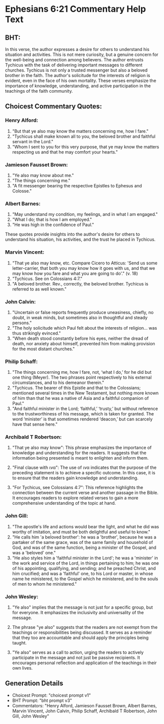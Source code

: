 # Ephesians 6:21 Commentary Help Text

## BHT:
In this verse, the author expresses a desire for others to understand his situation and activities. This is not mere curiosity, but a genuine concern for the well-being and connection among believers. The author entrusts Tychicus with the task of delivering important messages to different churches. Tychicus is not only a trusted messenger but also a beloved brother in the faith. The author's solicitude for the interests of religion is evident, even in the face of his own mortality. These verses emphasize the importance of knowledge, understanding, and active participation in the teachings of the faith community.

## Choicest Commentary Quotes:
### Henry Alford:
1. "But that ye also may know the matters concerning me, how I fare." 
2. "Tychicus shall make known all to you, the beloved brother and faithful servant in the Lord." 
3. "Whom I sent to you for this very purpose, that ye may know the matters respecting us and that he may comfort your hearts."

### Jamieson Fausset Brown:
1. "Ye also may know about me."
2. "The things concerning me."
3. "A fit messenger bearing the respective Epistles to Ephesus and Colosse."

### Albert Barnes:
1. "May understand my condition, my feelings, and in what I am engaged."
2. "What I do; that is how I am employed."
3. "He was high in the confidence of Paul."

These quotes provide insights into the author's desire for others to understand his situation, his activities, and the trust he placed in Tychicus.

### Marvin Vincent:
1. "That ye also may know, etc. Compare Cicero to Atticus: 'Send us some letter-carrier, that both you may know how it goes with us, and that we may know how you fare and what you are going to do'." (v. 18)
2. "Tychicus. See on Colossians 4:7." 
3. "A beloved brother. Rev., correctly, the beloved brother. Tychicus is referred to as well known."

### John Calvin:
1. "Uncertain or false reports frequently produce uneasiness, chiefly, no doubt, in weak minds, but sometimes also in thoughtful and steady persons."
2. "The holy solicitude which Paul felt about the interests of religion... was thus strikingly evinced."
3. "When death stood constantly before his eyes, neither the dread of death, nor anxiety about himself, prevented him from making provision for the most distant churches."

### Philip Schaff:
1. "The things concerning me, how I fare, not, ‘what I do,’ for he did but one thing (Meyer). The two phrases point respectively to his external circumstances, and to his demeanor therein."
2. "Tychicus. The bearer of this Epistle and that to the Colossians; mentioned several times in the New Testament, but nothing more known of him than that he was a native of Asia and a faithful companion of Paul."
3. "And faithful minister in the Lord; ‘faithful,’ ‘trusty,’ but without reference to the trustworthiness of his message, which is taken for granted. The word ‘minister’ is that sometimes rendered ‘deacon,’ but can scarcely have that sense here."

### Archibald T Robertson:
1. "That ye also may know": This phrase emphasizes the importance of knowledge and understanding for the readers. It suggests that the information being presented is meant to enlighten and inform them.

2. "Final clause with ινα": The use of ινα indicates that the purpose of the preceding statement is to achieve a specific outcome. In this case, it is to ensure that the readers gain knowledge and understanding.

3. "For Tychicus, see Colossians 4:7": This reference highlights the connection between the current verse and another passage in the Bible. It encourages readers to explore related verses to gain a more comprehensive understanding of the topic at hand.

### John Gill:
1. "The apostle's life and actions would bear the light, and what he did was worthy of imitation, and must be both delightful and useful to know."
2. "He calls him 'a beloved brother': he was a 'brother', because he was a partaker of the same grace, was of the same family and household of God, and was of the same function, being a minister of the Gospel, and was a 'beloved' one."
3. "He also styles him a 'faithful minister in the Lord'; he was a 'minister' in the work and service of the Lord, in things pertaining to him; he was one of his appointing, qualifying, and sending; and he preached Christ, and him crucified; and was a 'faithful' one, to his Lord or master, in whose name he ministered, to the Gospel which he ministered, and to the souls of men to whom he ministered."

### John Wesley:
1. "Ye also" implies that the message is not just for a specific group, but for everyone. It emphasizes the inclusivity and universality of the message.

2. The phrase "ye also" suggests that the readers are not exempt from the teachings or responsibilities being discussed. It serves as a reminder that they too are accountable and should apply the principles being taught.

3. "Ye also" serves as a call to action, urging the readers to actively participate in the message and not just be passive recipients. It encourages personal reflection and application of the teachings in their own lives.


## Generation Details
- Choicest Prompt: "choicest prompt v1"
- BHT Prompt: "bht prompt v3"
- Commentators: "Henry Alford, Jamieson Fausset Brown, Albert Barnes, Marvin Vincent, John Calvin, Philip Schaff, Archibald T Robertson, John Gill, John Wesley"
